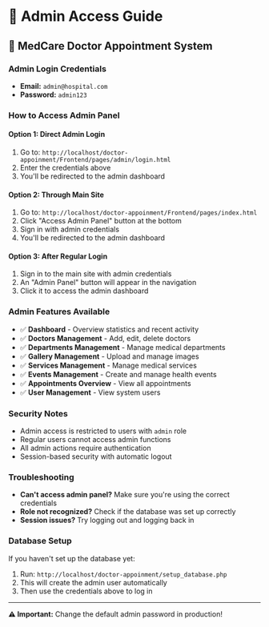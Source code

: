 # 🔐 Admin Access Guide

## 🏥 **MedCare Doctor Appointment System**

### **Admin Login Credentials**
- **Email:** `admin@hospital.com`
- **Password:** `admin123`

### **How to Access Admin Panel**

#### **Option 1: Direct Admin Login**
1. Go to: `http://localhost/doctor-appoinment/Frontend/pages/admin/login.html`
2. Enter the credentials above
3. You'll be redirected to the admin dashboard

#### **Option 2: Through Main Site**
1. Go to: `http://localhost/doctor-appoinment/Frontend/pages/index.html`
2. Click "Access Admin Panel" button at the bottom
3. Sign in with admin credentials
4. You'll be redirected to the admin dashboard

#### **Option 3: After Regular Login**
1. Sign in to the main site with admin credentials
2. An "Admin Panel" button will appear in the navigation
3. Click it to access the admin dashboard

### **Admin Features Available**
- ✅ **Dashboard** - Overview statistics and recent activity
- ✅ **Doctors Management** - Add, edit, delete doctors
- ✅ **Departments Management** - Manage medical departments
- ✅ **Gallery Management** - Upload and manage images
- ✅ **Services Management** - Manage medical services
- ✅ **Events Management** - Create and manage health events
- ✅ **Appointments Overview** - View all appointments
- ✅ **User Management** - View system users

### **Security Notes**
- Admin access is restricted to users with `admin` role
- Regular users cannot access admin functions
- All admin actions require authentication
- Session-based security with automatic logout

### **Troubleshooting**
- **Can't access admin panel?** Make sure you're using the correct credentials
- **Role not recognized?** Check if the database was set up correctly
- **Session issues?** Try logging out and logging back in

### **Database Setup**
If you haven't set up the database yet:
1. Run: `http://localhost/doctor-appoinment/setup_database.php`
2. This will create the admin user automatically
3. Then use the credentials above to log in

---
**⚠️ Important:** Change the default admin password in production!
